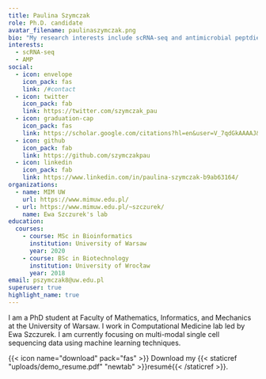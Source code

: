 ```yaml
---
title: Paulina Szymczak
role: Ph.D. candidate
avatar_filename: paulinaszymczak.png
bio: "My research interests include scRNA-seq and antimicrobial peptdies. "
interests:
  - scRNA-seq
  - AMP
social:
  - icon: envelope
    icon_pack: fas
    link: /#contact
  - icon: twitter
    icon_pack: fab
    link: https://twitter.com/szymczak_pau
  - icon: graduation-cap
    icon_pack: fas
    link: https://scholar.google.com/citations?hl=en&user=V_7qdGkAAAAJ&
  - icon: github
    icon_pack: fab
    link: https://github.com/szymczakpau
  - icon: linkedin
    icon_pack: fab
    link: https://www.linkedin.com/in/paulina-szymczak-b9ab63164/
organizations:
  - name: MIM UW
    url: https://www.mimuw.edu.pl/
  - url: https://www.mimuw.edu.pl/~szczurek/
    name: Ewa Szczurek's lab
education:
  courses:
    - course: MSc in Bioinformatics
      institution: University of Warsaw
      year: 2020
    - course: BSc in Biotechnology
      institution: University of Wrocław
      year: 2018
email: pszymczak8@uw.edu.pl
superuser: true
highlight_name: true
---
```

I am a PhD student at Faculty of Mathematics, Informatics, and Mechanics at the University of Warsaw. I work in Computational Medicine lab led by Ewa Szczurek. I am currently focusing on multi-modal single cell sequencing data using machine learning techniques.

{{< icon name="download" pack="fas" >}} Download my {{< staticref "uploads/demo_resume.pdf" "newtab" >}}resumé{{< /staticref >}}.